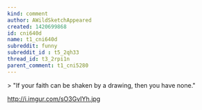```yaml
---
kind: comment
author: AWildSketchAppeared
created: 1420699868
id: cni640d
name: t1_cni640d
subreddit: funny
subreddit_id : t5_2qh33
thread_id: t3_2rpi1n
parent_comment: t1_cni5280
---
```


&gt; "If your faith can be shaken by a drawing, then you have none."


http://i.imgur.com/sO3GvIYh.jpg
